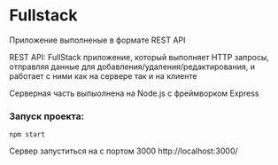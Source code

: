 # Fullstack

Приложение выполненые в формате REST API

REST API: FullStack приложение, который выполняет HTTP запросы, отправляя данные для добавления/удаления/редактирования, и работает с ними как на сервере так и на клиенте

Серверная часть выпыолнена на Node.js с фреймворком Express

### Запуск проекта:
```npm start```

Сервер запуститься на с портом 3000
http://localhost:3000/
